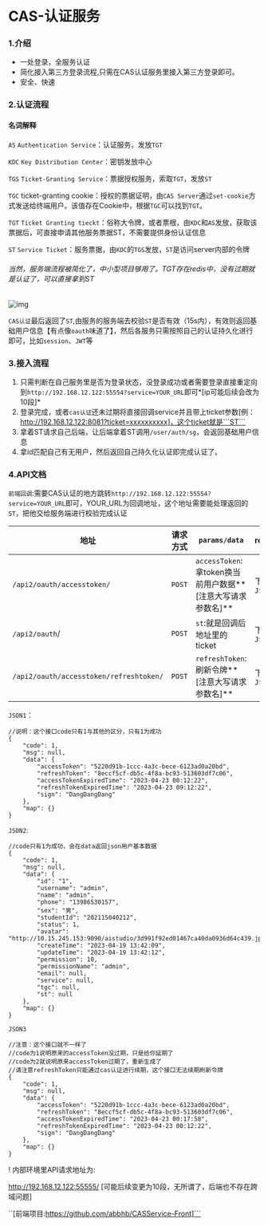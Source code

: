 # CAS-认证服务

### 1.介绍

- 一处登录，全服务认证
- 简化接入第三方登录流程,只需在CAS认证服务里接入第三方登录即可。
- 安全、快速

### 2.认证流程

#### 名词解释
```AS```
```Authentication Service```：认证服务，发放```TGT```

```KDC```
```Key Distribution Center```：密钥发放中心

```TGS```
```Ticket-Granting Service```：票据授权服务，索取```TGT```，发放```ST```

```TGC```
ticket-granting cookie：授权的票据证明，由```CAS Server```通过```set-cookie```方式发送给终端用户。该值存在Cookie中，根据```TGC```可以找到```TGT```。

```TGT```
```Ticket Granting tieckt```：俗称大令牌，或者票根，由```KDC```和```AS```发放，获取该票据后，可直接申请其他服务票据ST，不需要提供身份认证信息

```ST```
```Service Ticket```：服务票据，由```KDC```的```TGS```发放，```ST```是访问server内部的令牌



###### 当然，服务端流程被简化了，中小型项目够用了。TGT存在redis中，没有过期就是认证了，可以直接拿到ST

![img](https://imgconvert.csdnimg.cn/aHR0cHM6Ly9naXRlZS5jb20vc3VoYW93L25vdGUvcmF3L21hc3Rlci9pbWcvMjAyMDA2MDgxNDQ0MjgucG5n?x-oss-process=image/format,png)

```CAS认证```最后返回了```ST```,由服务的服务端去校验```ST```是否有效（15s内），有效则返回基础用户信息【有点像```oauth```味道了】，然后各服务只需按照自己的认证持久化进行即可，比如```session```、```JWT```等

### 3.接入流程

1. 只需判断在自己服务里是否为登录状态，没登录成功或者需要登录直接重定向到```http://192.168.12.122:55554?service=YOUR_URL```即可*[ip可能后续会改为10段]*
2. 登录完成，或者```cas认证```还未过期将直接回调service并且带上ticket参数[例：http://192.168.12.122:8081?ticket=xxxxxxxxxx]，这个ticket就是```ST```
3. 拿着ST请求自己后端，让后端拿着ST调用```/user/auth/sg```，会返回基础用户信息
4. 拿id匹配自己有无用户，然后返回自己持久化认证即完成认证了。



### 4.API文档

```前端回调```:需要CAS认证的地方跳转```http://192.168.12.122:55554?service=YOUR_URL```即可，YOUR_URL为回调地址，这个地址需要能处理返回的```ST```，把他交给服务端进行校验完成认证



| 地址                                        | 请求方式   | ```params/data```                                            | return          |
| ------------------------------------------- | ---------- | ------------------------------------------------------------ | --------------- |
| ```/api2/oauth/accesstoken/```              | ```POST``` | ```accessToken```:拿token换当前用户数据**[注意大写请求参数名]** | 下方```JSON2``` |
| ```/api2/oauth```/                          | ```POST``` | ```st```:就是回调后地址里的ticket                            | 下方```JSON1``` |
| ```/api2/oauth/accesstoken/refreshtoken/``` | ```POST``` | ```refreshToken```:刷新令牌**[注意大写请求参数名]**          | 下方```JSON3``` |

```JSON1```：

```
//说明：这个接口code只有1与其他的区分，只有1为成功
{
    "code": 1,
    "msg": null,
    "data": {
        "accessToken": "5220d91b-1ccc-4a3c-bece-6123ad0a20bd",
        "refreshToken": "8eccf5cf-db5c-4f8a-bc93-513603df7c06",
        "accessTokenExpiredTime": "2023-04-23 00:12:22",
        "refreshTokenExpiredTime": "2023-04-23 09:12:22",
        "sign": "DangDangDang"
    },
    "map": {}
}
```

```JSON2```:

```
//code只有1为成功，会在data返回json用户基本数据
{
    "code": 1,
    "msg": null,
    "data": {
        "id": "1",
        "username": "admin",
        "name": "admin",
        "phone": "13986530157",
        "sex": "男",
        "studentId": "202115040212",
        "status": 1,
        "avatar": "http://10.15.245.153:9090/aistudio/3d991f92ed01467ca40da0936d64c439.jpg",
        "createTime": "2023-04-19 13:42:09",
        "updateTime": "2023-04-19 13:42:12",
        "permission": 10,
        "permissionName": "admin",
        "email": null,
        "service": null,
        "tgc": null,
        "st": null
    },
    "map": {}
}
```

```JSON3```

```
//注意：这个接口就不一样了
//code为1说明原来的accessToken没过期，只是给你延期了
//code为2就说明原来accessToken过期了，重新生成了
//请注意refreshToken只能通过cas认证进行续期，这个接口无法续期刷新令牌
{
    "code": 1,
    "msg": null,
    "data": {
        "accessToken": "5220d91b-1ccc-4a3c-bece-6123ad0a20bd",
        "refreshToken": "8eccf5cf-db5c-4f8a-bc93-513603df7c06",
        "accessTokenExpiredTime": "2023-04-23 00:17:58",
        "refreshTokenExpiredTime": "2023-04-23 00:12:22",
        "sign": "DangDangDang"
    },
    "map": {}
}
```





! 内部环境里API请求地址为:

http://192.168.12.122:55555/ [可能后续变更为10段，无所谓了，后端也不存在跨域问题]



``[前端项目:https://github.com/abbhb/CASService-Front]```